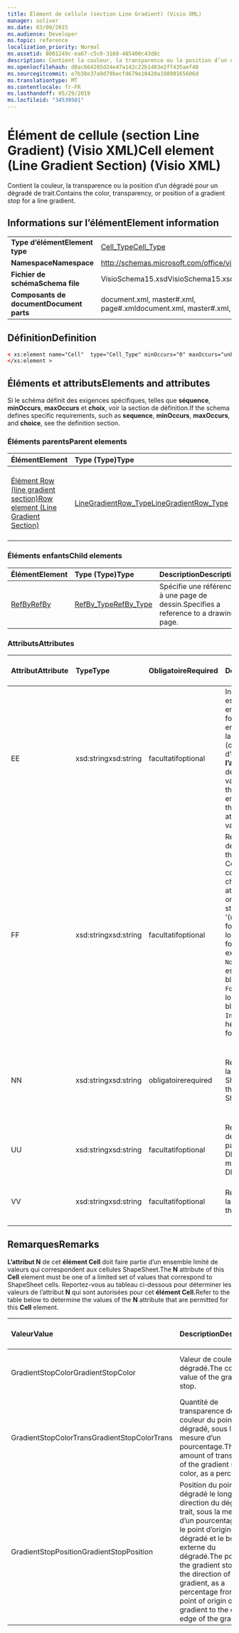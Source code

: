 ```yaml
---
title: Élément de cellule (section Line Gradient) (Visio XML)
manager: soliver
ms.date: 03/09/2015
ms.audience: Developer
ms.topic: reference
localization_priority: Normal
ms.assetid: 8001249c-ea67-c5c0-3168-485400c43d8c
description: Contient la couleur, la transparence ou la position d’un dégradé pour un dégradé de trait.
ms.openlocfilehash: d8ac664285d24e47a142c22b1483e2ff435aef48
ms.sourcegitcommit: e7b38e37a9d79becfd679e10420a19890165606d
ms.translationtype: MT
ms.contentlocale: fr-FR
ms.lasthandoff: 05/29/2019
ms.locfileid: "34539501"
---
```

# <a name="cell-element-line-gradient-section-visio-xml"></a><span data-ttu-id="a5645-103">Élément de cellule (section Line Gradient) (Visio XML)</span><span class="sxs-lookup"><span data-stu-id="a5645-103">Cell element (Line Gradient Section) (Visio XML)</span></span>

<span data-ttu-id="a5645-104">Contient la couleur, la transparence ou la position d’un dégradé pour un dégradé de trait.</span><span class="sxs-lookup"><span data-stu-id="a5645-104">Contains the color, transparency, or position of a gradient stop for a line gradient.</span></span>
  
## <a name="element-information"></a><span data-ttu-id="a5645-105">Informations sur l’élément</span><span class="sxs-lookup"><span data-stu-id="a5645-105">Element information</span></span>

|||
|:-----|:-----|
|<span data-ttu-id="a5645-106">**Type d’élément**</span><span class="sxs-lookup"><span data-stu-id="a5645-106">**Element type**</span></span> <br/> |[<span data-ttu-id="a5645-107">Cell_Type</span><span class="sxs-lookup"><span data-stu-id="a5645-107">Cell_Type</span></span>](cell_type-complextypevisio-xml.md) <br/> |
|<span data-ttu-id="a5645-108">**Namespace**</span><span class="sxs-lookup"><span data-stu-id="a5645-108">**Namespace**</span></span> <br/> |http://schemas.microsoft.com/office/visio/2012/main  <br/> |
|<span data-ttu-id="a5645-109">**Fichier de schéma**</span><span class="sxs-lookup"><span data-stu-id="a5645-109">**Schema file**</span></span> <br/> |<span data-ttu-id="a5645-110">VisioSchema15.xsd</span><span class="sxs-lookup"><span data-stu-id="a5645-110">VisioSchema15.xsd</span></span>  <br/> |
|<span data-ttu-id="a5645-111">**Composants de document**</span><span class="sxs-lookup"><span data-stu-id="a5645-111">**Document parts**</span></span> <br/> |<span data-ttu-id="a5645-112">document.xml, master#.xml, page#.xml</span><span class="sxs-lookup"><span data-stu-id="a5645-112">document.xml, master#.xml, page#.xml</span></span>  <br/> |
   
## <a name="definition"></a><span data-ttu-id="a5645-113">Définition</span><span class="sxs-lookup"><span data-stu-id="a5645-113">Definition</span></span>

```XML
< xs:element name="Cell"  type="Cell_Type" minOccurs="0" maxOccurs="unbounded">
</xs:element >
```

## <a name="elements-and-attributes"></a><span data-ttu-id="a5645-114">Éléments et attributs</span><span class="sxs-lookup"><span data-stu-id="a5645-114">Elements and attributes</span></span>

<span data-ttu-id="a5645-115">Si le schéma définit des exigences spécifiques, telles que **séquence**, **minOccurs**, **maxOccurs** et **choix**, voir la section de définition.</span><span class="sxs-lookup"><span data-stu-id="a5645-115">If the schema defines specific requirements, such as **sequence**, **minOccurs**, **maxOccurs**, and **choice**, see the definition section.</span></span> 
  
### <a name="parent-elements"></a><span data-ttu-id="a5645-116">Éléments parents</span><span class="sxs-lookup"><span data-stu-id="a5645-116">Parent elements</span></span>

|<span data-ttu-id="a5645-117">**Élément**</span><span class="sxs-lookup"><span data-stu-id="a5645-117">**Element**</span></span>|<span data-ttu-id="a5645-118">**Type (Type)**</span><span class="sxs-lookup"><span data-stu-id="a5645-118">**Type**</span></span>|<span data-ttu-id="a5645-119">**Description**</span><span class="sxs-lookup"><span data-stu-id="a5645-119">**Description**</span></span>|
|:-----|:-----|:-----|
|[<span data-ttu-id="a5645-120">Élément Row (line gradient section)</span><span class="sxs-lookup"><span data-stu-id="a5645-120">Row element (Line Gradient Section)</span></span>](row-element-line-gradient-sectionvisio-xml.md) <br/> |[<span data-ttu-id="a5645-121">LineGradientRow_Type</span><span class="sxs-lookup"><span data-stu-id="a5645-121">LineGradientRow_Type</span></span>](linegradientrow_type-complextypevisio-xml.md) <br/> |<span data-ttu-id="a5645-122">Contient la couleur, la transparence et la position d’un dégradé pour un dégradé de trait.</span><span class="sxs-lookup"><span data-stu-id="a5645-122">Contains the color, transparency, and position of a gradient stop for a line gradient.</span></span>  <br/> |
   
### <a name="child-elements"></a><span data-ttu-id="a5645-123">Éléments enfants</span><span class="sxs-lookup"><span data-stu-id="a5645-123">Child elements</span></span>

|<span data-ttu-id="a5645-124">**Élément**</span><span class="sxs-lookup"><span data-stu-id="a5645-124">**Element**</span></span>|<span data-ttu-id="a5645-125">**Type (Type)**</span><span class="sxs-lookup"><span data-stu-id="a5645-125">**Type**</span></span>|<span data-ttu-id="a5645-126">**Description**</span><span class="sxs-lookup"><span data-stu-id="a5645-126">**Description**</span></span>|
|:-----|:-----|:-----|
|[<span data-ttu-id="a5645-127">RefBy</span><span class="sxs-lookup"><span data-stu-id="a5645-127">RefBy</span></span>](refby-element-cell_type-complextypevisio-xml.md) <br/> |[<span data-ttu-id="a5645-128">RefBy_Type</span><span class="sxs-lookup"><span data-stu-id="a5645-128">RefBy_Type</span></span>](refby_type-complextypevisio-xml.md) <br/> |<span data-ttu-id="a5645-129">Spécifie une référence à une page de dessin.</span><span class="sxs-lookup"><span data-stu-id="a5645-129">Specifies a reference to a drawing page.</span></span>  <br/> |
   
### <a name="attributes"></a><span data-ttu-id="a5645-130">Attributs</span><span class="sxs-lookup"><span data-stu-id="a5645-130">Attributes</span></span>

|<span data-ttu-id="a5645-131">**Attribut**</span><span class="sxs-lookup"><span data-stu-id="a5645-131">**Attribute**</span></span>|<span data-ttu-id="a5645-132">**Type**</span><span class="sxs-lookup"><span data-stu-id="a5645-132">**Type**</span></span>|<span data-ttu-id="a5645-133">**Obligatoire**</span><span class="sxs-lookup"><span data-stu-id="a5645-133">**Required**</span></span>|<span data-ttu-id="a5645-134">**Description**</span><span class="sxs-lookup"><span data-stu-id="a5645-134">**Description**</span></span>|<span data-ttu-id="a5645-135">**Valeurs possibles**</span><span class="sxs-lookup"><span data-stu-id="a5645-135">**Possible values**</span></span>|
|:-----|:-----|:-----|:-----|:-----|
|<span data-ttu-id="a5645-136">E</span><span class="sxs-lookup"><span data-stu-id="a5645-136">E</span></span>  <br/> |<span data-ttu-id="a5645-137">xsd:string</span><span class="sxs-lookup"><span data-stu-id="a5645-137">xsd:string</span></span>  <br/> |<span data-ttu-id="a5645-138">facultatif</span><span class="sxs-lookup"><span data-stu-id="a5645-138">optional</span></span>  <br/> |<span data-ttu-id="a5645-139">Indique que la formule est évaluée à une erreur.</span><span class="sxs-lookup"><span data-stu-id="a5645-139">Indicates that the formula evaluates to an error.</span></span> <span data-ttu-id="a5645-140">La valeur de **E** est la valeur actuelle (chaîne de message d’erreur) ; la valeur de **l’attribut V** est la dernière valeur valide.</span><span class="sxs-lookup"><span data-stu-id="a5645-140">The value of **E** is the current value (an error message string); the value of the **V** attribute is the last valid value.</span></span>  <br/> |<span data-ttu-id="a5645-141">Chaîne de message d’erreur.</span><span class="sxs-lookup"><span data-stu-id="a5645-141">An error message string.</span></span>  <br/> |
|<span data-ttu-id="a5645-142">F</span><span class="sxs-lookup"><span data-stu-id="a5645-142">F</span></span>  <br/> |<span data-ttu-id="a5645-143">xsd:string</span><span class="sxs-lookup"><span data-stu-id="a5645-143">xsd:string</span></span>  <br/> |<span data-ttu-id="a5645-144">facultatif</span><span class="sxs-lookup"><span data-stu-id="a5645-144">optional</span></span>  <br/> | <span data-ttu-id="a5645-145">Représente la formule de l’élément.</span><span class="sxs-lookup"><span data-stu-id="a5645-145">Represents the element's formula.</span></span> <span data-ttu-id="a5645-146">Cet attribut peut contenir l’une des chaînes suivantes :</span><span class="sxs-lookup"><span data-stu-id="a5645-146">This attribute can contain one of the following strings:</span></span>  <br/>  <span data-ttu-id="a5645-147">'(une formule)' si la formule existe localement</span><span class="sxs-lookup"><span data-stu-id="a5645-147">'(some formula)' if the formula exists locally</span></span>  <br/>  <span data-ttu-id="a5645-148">`No Formula` si la formule est supprimée ou bloquée localement</span><span class="sxs-lookup"><span data-stu-id="a5645-148">`No Formula` if the formula is locally deleted or blocked</span></span>  <br/>  <span data-ttu-id="a5645-149">`Inh` si la formule est héritée.</span><span class="sxs-lookup"><span data-stu-id="a5645-149">`Inh` if the formula is inherited.</span></span>  <br/> |<span data-ttu-id="a5645-150">Formule.</span><span class="sxs-lookup"><span data-stu-id="a5645-150">A formula.</span></span>  <br/> |
|<span data-ttu-id="a5645-151">N</span><span class="sxs-lookup"><span data-stu-id="a5645-151">N</span></span>  <br/> |<span data-ttu-id="a5645-152">xsd:string</span><span class="sxs-lookup"><span data-stu-id="a5645-152">xsd:string</span></span>  <br/> |<span data-ttu-id="a5645-153">obligatoire</span><span class="sxs-lookup"><span data-stu-id="a5645-153">required</span></span>  <br/> |<span data-ttu-id="a5645-154">Représente le nom de la cellule ShapeSheet.</span><span class="sxs-lookup"><span data-stu-id="a5645-154">Represents the name of the ShapeSheet cell.</span></span>  <br/> |<span data-ttu-id="a5645-155">Nom de la cellule ShapeSheet.</span><span class="sxs-lookup"><span data-stu-id="a5645-155">The name of the ShapeSheet cell.</span></span>  <br/> <span data-ttu-id="a5645-156">Voir la section Remarques ci-dessous.</span><span class="sxs-lookup"><span data-stu-id="a5645-156">See the Remarks section below.</span></span>  <br/> |
|<span data-ttu-id="a5645-157">U</span><span class="sxs-lookup"><span data-stu-id="a5645-157">U</span></span>  <br/> |<span data-ttu-id="a5645-158">xsd:string</span><span class="sxs-lookup"><span data-stu-id="a5645-158">xsd:string</span></span>  <br/> |<span data-ttu-id="a5645-159">facultatif</span><span class="sxs-lookup"><span data-stu-id="a5645-159">optional</span></span>  <br/> |<span data-ttu-id="a5645-160">Représente une unité de mesure La valeur par défaut est DL.</span><span class="sxs-lookup"><span data-stu-id="a5645-160">Represents a unit of measure The default is DL.</span></span>  <br/> |<span data-ttu-id="a5645-161">Unités de la cellule.</span><span class="sxs-lookup"><span data-stu-id="a5645-161">The units of the cell.</span></span>  <br/> |
|<span data-ttu-id="a5645-162">V</span><span class="sxs-lookup"><span data-stu-id="a5645-162">V</span></span>  <br/> |<span data-ttu-id="a5645-163">xsd:string</span><span class="sxs-lookup"><span data-stu-id="a5645-163">xsd:string</span></span>  <br/> |<span data-ttu-id="a5645-164">facultatif</span><span class="sxs-lookup"><span data-stu-id="a5645-164">optional</span></span>  <br/> |<span data-ttu-id="a5645-165">Représente la valeur de la cellule.</span><span class="sxs-lookup"><span data-stu-id="a5645-165">Represents the value of the cell.</span></span>  <br/> |<span data-ttu-id="a5645-166">Valeur de la cellule ShapeSheet.</span><span class="sxs-lookup"><span data-stu-id="a5645-166">The value of the ShapeSheet cell.</span></span>  <br/> |
   
## <a name="remarks"></a><span data-ttu-id="a5645-167">Remarques</span><span class="sxs-lookup"><span data-stu-id="a5645-167">Remarks</span></span>

<span data-ttu-id="a5645-168">**L’attribut N** de cet **élément Cell** doit faire partie d’un ensemble limité de valeurs qui correspondent aux cellules ShapeSheet.</span><span class="sxs-lookup"><span data-stu-id="a5645-168">The **N** attribute of this **Cell** element must be one of a limited set of values that correspond to ShapeSheet cells.</span></span> <span data-ttu-id="a5645-169">Reportez-vous au tableau ci-dessous pour déterminer les valeurs de l’attribut **N** qui sont autorisées pour cet **élément Cell.**</span><span class="sxs-lookup"><span data-stu-id="a5645-169">Refer to the table below to determine the values of the **N** attribute that are permitted for this **Cell** element.</span></span> 
  
|<span data-ttu-id="a5645-170">**Valeur**</span><span class="sxs-lookup"><span data-stu-id="a5645-170">**Value**</span></span>|<span data-ttu-id="a5645-171">**Description**</span><span class="sxs-lookup"><span data-stu-id="a5645-171">**Description**</span></span>|<span data-ttu-id="a5645-172">**Plus d’informations**</span><span class="sxs-lookup"><span data-stu-id="a5645-172">**More information**</span></span>|
|:-----|:-----|:-----|
|<span data-ttu-id="a5645-173">GradientStopColor</span><span class="sxs-lookup"><span data-stu-id="a5645-173">GradientStopColor</span></span>  <br/> |<span data-ttu-id="a5645-174">Valeur de couleur du dégradé.</span><span class="sxs-lookup"><span data-stu-id="a5645-174">The color value of the gradient stop.</span></span>  <br/> |[<span data-ttu-id="a5645-175">Gradient Stop Row (Line Gradient Section)</span><span class="sxs-lookup"><span data-stu-id="a5645-175">Gradient Stop Row (Line Gradient Section)</span></span>](gradient-stop-row-line-gradient-section.md) <br/> |
|<span data-ttu-id="a5645-176">GradientStopColorTrans</span><span class="sxs-lookup"><span data-stu-id="a5645-176">GradientStopColorTrans</span></span>  <br/> |<span data-ttu-id="a5645-177">Quantité de transparence de la couleur du point de dégradé, sous la mesure d’un pourcentage.</span><span class="sxs-lookup"><span data-stu-id="a5645-177">The amount of transparency of the gradient stop color, as a percentage.</span></span>  <br/> |[<span data-ttu-id="a5645-178">Gradient Stop Row (Line Gradient Section)</span><span class="sxs-lookup"><span data-stu-id="a5645-178">Gradient Stop Row (Line Gradient Section)</span></span>](gradient-stop-row-line-gradient-section.md) <br/> |
|<span data-ttu-id="a5645-179">GradientStopPosition</span><span class="sxs-lookup"><span data-stu-id="a5645-179">GradientStopPosition</span></span>  <br/> |<span data-ttu-id="a5645-180">Position du point de dégradé le long de la direction du dégradé de trait, sous la mesure d’un pourcentage entre le point d’origine du dégradé et le bord externe du dégradé.</span><span class="sxs-lookup"><span data-stu-id="a5645-180">The position of the gradient stop along the direction of the line gradient, as a percentage from the point of origin of the gradient to the outer edge of the gradient.</span></span>  <br/> |[<span data-ttu-id="a5645-181">Gradient Stop Row (Line Gradient Section)</span><span class="sxs-lookup"><span data-stu-id="a5645-181">Gradient Stop Row (Line Gradient Section)</span></span>](gradient-stop-row-line-gradient-section.md) <br/> |
   


